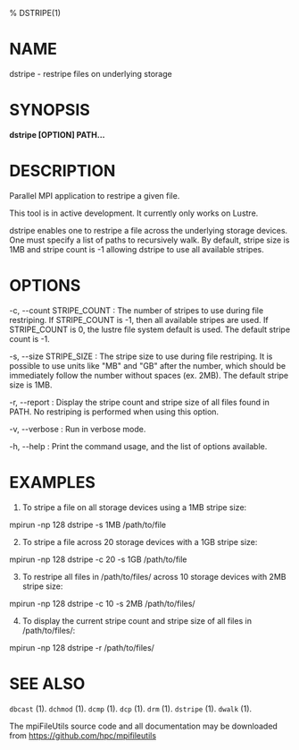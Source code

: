 % DSTRIPE(1)

# NAME

dstripe - restripe files on underlying storage

# SYNOPSIS

**dstripe [OPTION] PATH...**

# DESCRIPTION

Parallel MPI application to restripe a given file.

This tool is in active development. It currently only works on Lustre.

dstripe enables one to restripe a file across the underlying storage devices. One must specify a list of paths to recursively walk. By default, stripe size is 1MB and stripe count is -1 allowing dstripe to use all available stripes. 

# OPTIONS

-c, \--count STRIPE_COUNT
:	The number of stripes to use during file restriping. If STRIPE_COUNT is -1, then all available stripes are used. If STRIPE_COUNT is 0, the lustre file system default is used. The default stripe count is -1.

-s, \--size STRIPE_SIZE
:	The stripe size to use during file restriping. It is possible to use units like "MB" and "GB" after the number, which should be immediately follow the number without spaces (ex. 2MB). The default stripe size is 1MB.

-r, \--report
:	Display the stripe count and stripe size of all files found in PATH. No restriping is performed when using this option.

-v, \--verbose
: 	Run in verbose mode.

-h, \--help
: 	Print the command usage, and the list of options available.

# EXAMPLES

1. To stripe a file on all storage devices using a 1MB stripe size:

mpirun -np 128 dstripe -s 1MB /path/to/file

2. To stripe a file across 20 storage devices with a 1GB stripe size:

mpirun -np 128 dstripe -c 20 -s 1GB /path/to/file

3. To restripe all files in /path/to/files/ across 10 storage devices with 2MB stripe size:

mpirun -np 128 dstripe -c 10 -s 2MB /path/to/files/

4. To display the current stripe count and stripe size of all files in /path/to/files/:

mpirun -np 128 dstripe -r /path/to/files/

# SEE ALSO

`dbcast` (1).
`dchmod` (1).
`dcmp` (1).
`dcp` (1).
`drm` (1).
`dstripe` (1).
`dwalk` (1).

The mpiFileUtils source code and all documentation may be downloaded from
<https://github.com/hpc/mpifileutils>

